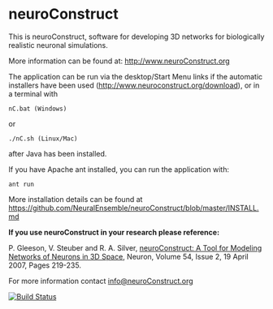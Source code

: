 neuroConstruct
==============

This is neuroConstruct, software for developing 3D networks for 
biologically realistic neuronal simulations.    

More information can be found at: http://www.neuroConstruct.org

The application can be run via the desktop/Start Menu links if the automatic
installers have been used (http://www.neuroconstruct.org/download), or in a 
terminal with 
    
    nC.bat (Windows) 
or 

    ./nC.sh (Linux/Mac)

after Java has been installed. 

If you have Apache ant installed, you can run the application with: 

    ant run

More installation details can be found at https://github.com/NeuralEnsemble/neuroConstruct/blob/master/INSTALL.md


**If you use neuroConstruct in your research please reference:**

P. Gleeson, V. Steuber and R. A. Silver, [neuroConstruct: A Tool for Modeling Networks
of Neurons in 3D Space](https://www.sciencedirect.com/science/article/pii/S0896627307002486?via%3Dihub), Neuron, Volume 54, Issue 2, 19 April 2007, Pages 219-235.

For more information contact info@neuroConstruct.org  

[![Build Status](https://travis-ci.com/NeuralEnsemble/neuroConstruct.png?branch=master)](https://travis-ci.com/NeuralEnsemble/neuroConstruct)




